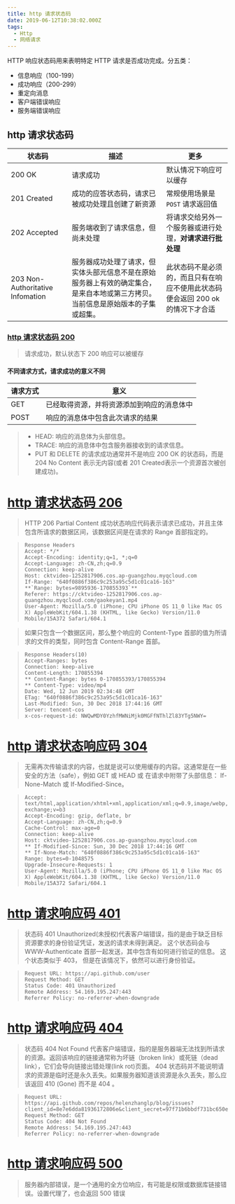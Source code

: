 ```yaml
---
title: http 请求状态码
date: 2019-06-12T10:38:02.000Z
tags:
  - Http
  - 网络请求
---
```


HTTP 响应状态码用来表明特定 HTTP 请求是否成功完成。分五类：
* 信息响应（100-199）
* 成功响应（200-299）
* 重定向消息
* 客户端错误响应
* 服务端错误响应

## http 请求状态码
|状态码|描述|更多|
|--|--|--|
|200 OK|请求成功|默认情况下响应可以缓存|
|201 Created|成功的应答状态码，请求已被成功处理且创建了新资源|常规使用场景是 `POST` 请求返回值|
|202 Accepted|服务端收到了请求信息，但尚未处理|将请求交给另外一个服务器或进行处理，**对请求进行批处理**|
|203 Non-Authoritative Infomation|服务器成功处理了请求，但实体头部元信息不是在原始服务器上有效的确定集合，是来自本地或第三方拷贝。当前信息是原始版本的子集或超集。|此状态码不是必须的，而且只有在响应不使用此状态码便会返回 200 ok 的情况下才合适|

### [http 请求状态码 200](https://developer.mozilla.org/zh-CN/docs/Web/HTTP/Status/200)

> 请求成功，默认状态下 200 响应可以被缓存

#### 不同请求方式，请求成功的意义不同
|请求方式|意义|
|---|---|
|GET|已经取得资源，并将资源添加到响应的消息体中|
|POST|响应的消息体中包含此次请求的结果|

> - HEAD: 响应的消息体为头部信息。
> - TRACE: 响应的消息体中包含服务器接收到的请求信息。
> - PUT 和 DELETE 的请求成功通常并不是响应 200 OK 的状态码，而是 204 No Content 表示无内容(或者 201 Created表示一个资源首次被创建成功)。

# [http 请求状态码 206](https://developer.mozilla.org/zh-CN/docs/Web/HTTP/Status/206)

> HTTP 206 Partial Content 成功状态响应代码表示请求已成功，并且主体包含所请求的数据区间，该数据区间是在请求的 Range 首部指定的。

> ```
> Response Headers
> Accept: */*
> Accept-Encoding: identity;q=1, *;q=0
> Accept-Language: zh-CN,zh;q=0.9
> Connection: keep-alive
> Host: cktvideo-1252817906.cos.ap-guangzhou.myqcloud.com
> If-Range: "640f0886f386c9c253a95c5d1c01ca16-163"
> **`Range: bytes=9895936-170855393`**
> Referer: https://cktvideo-1252817906.cos.ap-guangzhou.myqcloud.com/gaokeyan1.mp4
> User-Agent: Mozilla/5.0 (iPhone; CPU iPhone OS 11_0 like Mac OS X) AppleWebKit/604.1.38 (KHTML, like Gecko) Version/11.0 Mobile/15A372 Safari/604.1
> ```

> 如果只包含一个数据区间，那么整个响应的 Content-Type 首部的值为所请求的文件的类型，同时包含 Content-Range 首部。

> ```
> Response Headers(10)
> Accept-Ranges: bytes
> Connection: keep-alive
> Content-Length: 170855394
> ** Content-Range: bytes 0-170855393/170855394
> ** Content-Type: video/mp4
> Date: Wed, 12 Jun 2019 02:34:48 GMT
> ETag: "640f0886f386c9c253a95c5d1c01ca16-163"
> Last-Modified: Sun, 30 Dec 2018 17:44:16 GMT
> Server: tencent-cos
> x-cos-request-id: NWQwMDY0YzhfMWNiMjk0MGFfNThlZl83YTg5NWY=
> ```

# [http 请求状态响应码 304](https://developer.mozilla.org/zh-CN/docs/Web/HTTP/Status/304)

> 无需再次传输请求的内容，也就是说可以使用缓存的内容。这通常是在一些安全的方法（safe），例如 GET 或 HEAD 或 在请求中附带了头部信息： If-None-Match 或 If-Modified-Since。

> ```
> Accept: text/html,application/xhtml+xml,application/xml;q=0.9,image/webp,image/apng,*/*;q=0.8,application/signed-exchange;v=b3
> Accept-Encoding: gzip, deflate, br
> Accept-Language: zh-CN,zh;q=0.9
> Cache-Control: max-age=0
> Connection: keep-alive
> Host: cktvideo-1252817906.cos.ap-guangzhou.myqcloud.com
> ** If-Modified-Since: Sun, 30 Dec 2018 17:44:16 GMT
> ** If-None-Match: "640f0886f386c9c253a95c5d1c01ca16-163"
> Range: bytes=0-1048575
> Upgrade-Insecure-Requests: 1
> User-Agent: Mozilla/5.0 (iPhone; CPU iPhone OS 11_0 like Mac OS X) AppleWebKit/604.1.38 (KHTML, like Gecko) Version/11.0 Mobile/15A372 Safari/604.1
> ```

# [http 请求响应码 401](https://developer.mozilla.org/zh-CN/docs/Web/HTTP/Status/401)

> 状态码 401 Unauthorized(未授权)代表客户端错误，指的是由于缺乏目标资源要求的身份验证凭证，发送的请求未得到满足。 这个状态码会与 WWW-Authenticate 首部一起发送，其中包含有如何进行验证的信息。 这个状态类似于 403， 但是在该情况下，依然可以进行身份验证。

> ```
> Request URL: https://api.github.com/user
> Request Method: GET
> Status Code: 401 Unauthorized
> Remote Address: 54.169.195.247:443
> Referrer Policy: no-referrer-when-downgrade
> ```

# [http 请求响应码 404](https://developer.mozilla.org/zh-CN/docs/Web/HTTP/Status/404)

> 状态码 404 Not Found 代表客户端错误，指的是服务器端无法找到所请求的资源。返回该响应的链接通常称为坏链（broken link）或死链（dead link），它们会导向链接出错处理(link rot)页面。 404 状态码并不能说明请求的资源是临时还是永久丢失。如果服务器知道该资源是永久丢失，那么应该返回 410 (Gone) 而不是 404 。

> ```
> Request URL: https://api.github.com/repos/helenzhanglp/blog/issues?client_id=8e7e6dda81936172806e&client_secret=97f71b6bbdf731bc650ec39212061882b8f36e71&labels=Gitalk,1863e4a8c0596ce3dfb3ee2f0c838431&t=1560407734937
> Request Method: GET
> Status Code: 404 Not Found
> Remote Address: 54.169.195.247:443
> Referrer Policy: no-referrer-when-downgrade
> ```

# [http 请求响应码 500](https://developer.mozilla.org/zh-CN/docs/Web/HTTP/Status/500)

> 服务器内部错误，是一个通用的全方位响应，有可能是权限或数据库链接错误。设置代理了，也会返回 500 错误
